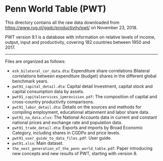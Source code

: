 # Penn World Table (PWT)

This directory contains all the raw data downloaded from https://www.rug.nl/ggdc/productivity/pwt/ on November 23, 2018.

PWT version 9.1 is a database with information on relative levels of income, output, input and productivity, covering 182 countries between 1950 and 2017.

---

Files are organized as follows:

- `esh_bilateral_cor_data.dta`: Expenditure share correlations	Bilateral correlations between expenditure (budget) shares in the different global benchmark years.
- `pwt91_capital_detail.dta`: Capital detail	Investment, capital stock and capital consumption data by assets.
- `pwt91_capitalservices_ipmrevision.pdf`: The composition of capital and cross-country productivity comparisons.
- `pwt91_labor_detail.dta`: Details on the sources and methods for compiling employment, educational attainment and labor share data.
- `pwt91_na_data.xlsx`: The National Accounts data in current and constant national prices and exchange rate and population data.
- `pwt91_trade_detail.dta`: Exports and imports by Broad Economic Category, including shares in CGDPo and price levels.
- `pwt91_user_guide_to_data_files.pdf`: User guide.
- `pwt91.xlsx`: Main dataset.
- `the_next_generation_of_the_penn_world_table.pdf`: Paper introducing new concepts and new results of PWT, starting with version 8.